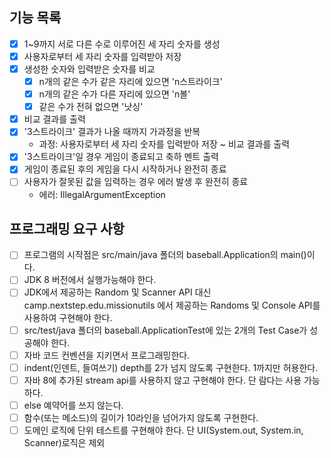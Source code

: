 
## 기능 목록
- [x] 1~9까지 서로 다른 수로 이루어진 세 자리 숫자를 생성
- [x] 사용자로부터 세 자리 숫자를 입력받아 저장
- [x] 생성한 숫자와 입력받은 숫자를 비교
  - [x] n개의 같은 수가 같은 자리에 있으면 'n스트라이크'
  - [x] n개의 같은 수가 다른 자리에 있으면 'n볼'
  - [x] 같은 수가 전혀 없으면 '낫싱'
- [x] 비교 결과를 출력
- [x] '3스트라이크' 결과가 나올 때까지 가과정을 반복
  * 과정: 사용자로부터 세 자리 숫자를 입력받아 저장 ~ 비교 결과를 출력
- [x] '3스트라이크'일 경우 게임이 종료되고 축하 멘트 출력
- [x] 게임이 종료된 후의 게임을 다시 시작하거나 완전히 종료
- [ ] 사용자가 잘못된 값을 입력하는 경우 에러 발생 후 완전히 종료
  * 에러: IllegalArgumentException

## 프로그래밍 요구 사항
- [ ] 프로그램의 시작점은 src/main/java 폴더의 baseball.Application의 main()이다.
- [ ] JDK 8 버전에서 실행가능해야 한다.
- [ ] JDK에서 제공하는 Random 및 Scanner API 대신 camp.nextstep.edu.missionutils 에서 제공하는 Randoms 및 Console API를 사용하여 구현해야 한다.
- [ ] src/test/java 폴더의 baseball.ApplicationTest에 있는 2개의 Test Case가 성공해야 한다.
- [ ] 자바 코드 컨벤션을 지키면서 프로그래밍한다.
- [ ] indent(인덴트, 들여쓰기) depth를 2가 넘지 않도록 구현한다. 1까지만 허용한다.
- [ ] 자바 8에 추가된 stream api를 사용하지 않고 구현해야 한다. 단 람다는 사용 가능하다.
- [ ] else 예약어를 쓰지 않는다.
- [ ] 함수(또는 메소드)의 길이가 10라인을 넘어가지 않도록 구현한다.
- [ ] 도메인 로직에 단위 테스트를 구현해야 한다. 단 UI(System.out, System.in, Scanner)로직은 제외